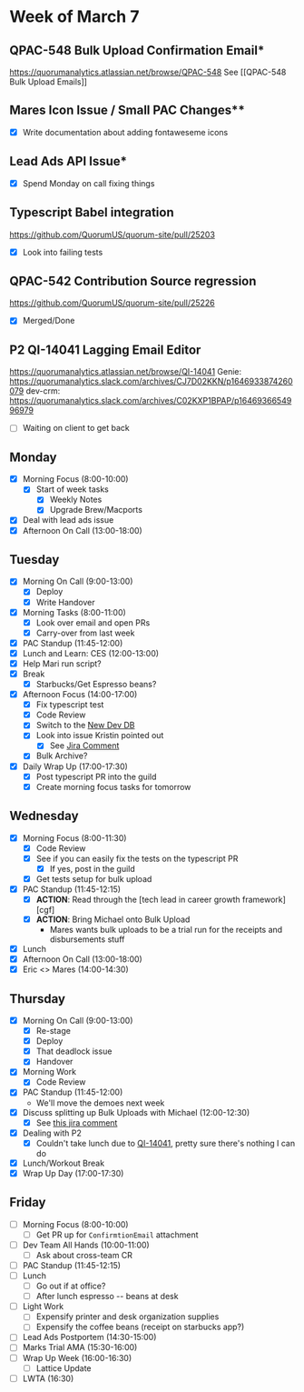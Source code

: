 # Week of March 7

## QPAC-548 Bulk Upload Confirmation Email*
https://quorumanalytics.atlassian.net/browse/QPAC-548
See [[QPAC-548 Bulk Upload Emails]]

## Mares Icon Issue / Small PAC Changes**
 * [x] Write documentation about adding fontaweseme icons

## Lead Ads API Issue*
- [x] Spend Monday on call fixing things

## Typescript Babel integration
https://github.com/QuorumUS/quorum-site/pull/25203
 - [x] Look into failing tests

## QPAC-542 Contribution Source regression
https://github.com/QuorumUS/quorum-site/pull/25226
 - [x] Merged/Done

## P2 QI-14041 Lagging Email Editor
https://quorumanalytics.atlassian.net/browse/QI-14041
Genie: https://quorumanalytics.slack.com/archives/CJ7D02KKN/p1646933874260079
dev-crm: https://quorumanalytics.slack.com/archives/C02KXP1BPAP/p1646936654996979

 - [ ] Waiting on client to get back

## Monday
 - [x] Morning Focus (8:00-10:00)
	 - [x] Start of week tasks
		 - [x] Weekly Notes
		 - [x] Upgrade Brew/Macports
 - [x] Deal with lead ads issue
 - [x] Afternoon On Call (13:00-18:00)

## Tuesday
 - [x] Morning On Call (9:00-13:00)
	 - [x] Deploy
	 - [x] Write Handover
 - [x] Morning Tasks (8:00-11:00)
	 - [x] Look over email and open PRs
	 - [x] Carry-over from last week
 - [x] PAC Standup (11:45-12:00)
 - [x] Lunch and Learn: CES (12:00-13:00)
 - [x] Help Mari run script?
 - [x] Break
	 - [x] Starbucks/Get Espresso beans?
 - [x] Afternoon Focus (14:00-17:00)
	 - [x] Fix typescript test
	 - [x] Code Review
	 - [x] Switch to the [New Dev DB][new-dev-db]
	 - [x] Look into issue Kristin pointed out
		 - [x] See [Jira Comment][qpac-542-comment]
	 - [x] Bulk Archive?
 - [x] Daily Wrap Up (17:00-17:30)
	 - [x] Post typescript PR into the guild
	 - [x] Create morning focus tasks for tomorrow

[new-dev-db]: https://quorumanalytics.slack.com/archives/C3LEYG0C8/p1646769904823779
[qpac-542-comment]: https://quorumanalytics.atlassian.net/browse/QPAC-542?focusedCommentId=74262

## Wednesday
 - [x] Morning Focus (8:00-11:30)
	 - [x] Code Review
	 - [x] See if you can easily fix the tests on the typescript PR
		 - [x] If yes, post in the guild
	 - [x] Get tests setup for bulk upload
 - [x] PAC Standup (11:45-12:15)
	 - [x] **ACTION**: Read through the [tech lead in career growth framework][cgf]
	 - [x] **ACTION**: Bring Michael onto Bulk Upload
		 - Mares wants bulk uploads to be a trial run for the receipts and disbursements stuff
 - [x] Lunch
 - [x] Afternoon On Call (13:00-18:00)
 - [x] Eric <> Mares (14:00-14:30)
       
[cfg]: https://docs.google.com/spreadsheets/d/1mm7bvoW9KhJ17z83FMfl0I9g00OEQelUqwIPJqaVXGs/edit#gid=1073771156

## Thursday
 - [x] Morning On Call (9:00-13:00)
	 - [x] Re-stage
	 - [x] Deploy
	 - [x] That deadlock issue
	 - [x] Handover
 - [x] Morning Work
	 - [x] Code Review
 - [x] PAC Standup (11:45-12:00)
	 - We'll move the demoes next week
 - [x] Discuss splitting up Bulk Uploads with Michael (12:00-12:30)
	 - [x] See [this jira comment][bulkupload-split]
 - [x] Dealing with P2
	 - [x] Couldn't take lunch due to [QI-14041][qi14041], pretty sure there's nothing I can do
 - [x] Lunch/Workout Break
 - [x] Wrap Up Day (17:00-17:30)

[bulkupload-split]: https://quorumanalytics.atlassian.net/browse/QPAC-548?focusedCommentId=74390
[qi14041]: https://quorumanalytics.atlassian.net/browse/QI-14041


## Friday
 - [ ] Morning Focus (8:00-10:00)
	 - [ ] Get PR up for `ConfirmtionEmail` attachment
 - [ ] Dev Team All Hands (10:00-11:00)
	 - [ ] Ask about cross-team CR
 - [ ] PAC Standup (11:45-12:15)
 - [ ] Lunch
	 - [ ] Go out if at office?
	 - [ ] After lunch espresso -- beans at desk
 - [ ] Light Work
	 - [ ] Expensify printer and desk organization supplies
	 - [ ] Expensify the coffee beans (receipt on starbucks app?)
 - [ ] Lead Ads Postportem (14:30-15:00)
 - [ ] Marks Trial AMA (15:30-16:00)
 - [ ] Wrap Up Week (16:00-16:30)
	 - [ ] Lattice Update
 - [ ] LWTA (16:30)